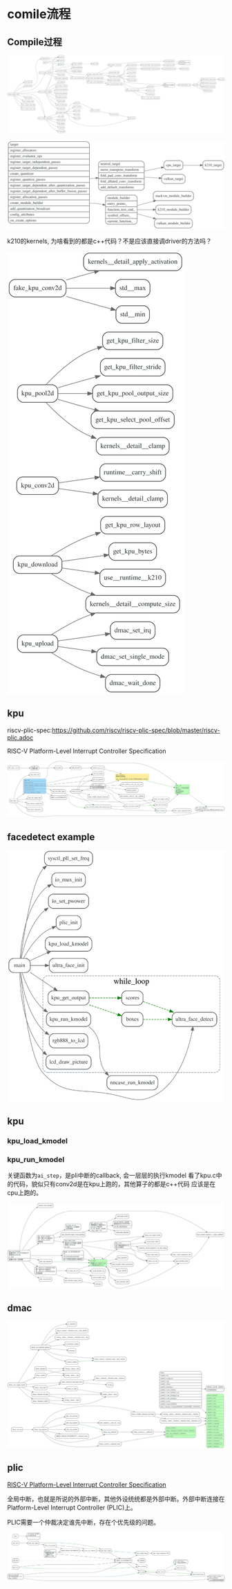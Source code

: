 # comile流程

<!-- toc -->

## Compile过程

![](./dots/cli_compile.svg)

![](./dots/target.svg)

k210的kernels, 为啥看到的都是c++代码？不是应该直接调driver的方法吗？

![](./dots/k210_kernels.svg)


## kpu

riscv-plic-spec:https://github.com/riscv/riscv-plic-spec/blob/master/riscv-plic.adoc

RISC-V Platform-Level Interrupt Controller Specification


![](./dots/k210_drivers_kpu.svg)

## facedetect example

![](./dots/face_detect_example.svg)

## kpu

### kpu_load_kmodel

### kpu_run_kmodel


 关键函数为`ai_step`，是pli中断的callback, 会一层层的执行kmodel
 看了kpu.c中的代码，貌似只有conv2d是在kpu上跑的，其他算子的都是c++代码
 应该是在cpu上跑的。

![](./dots/kpu_run_kmodel.svg)


## dmac

![](./dots/dmac.svg)

## plic

[RISC-V Platform-Level Interrupt Controller Specification](https://github.com/riscv/riscv-plic-spec/blob/master/riscv-plic.adoc#introduction)

全局中断，也就是所说的外部中断，其他外设统统都是外部中断。外部中断连接在Platform-Level Interrupt Controller (PLIC)上。

PLIC需要一个仲裁决定谁先中断，存在个优先级的问题。


![](./dots/plic.svg)
